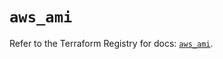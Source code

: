 # `aws_ami`

Refer to the Terraform Registry for docs: [`aws_ami`](https://registry.terraform.io/providers/hashicorp/aws/5.74.0/docs/resources/ami).
